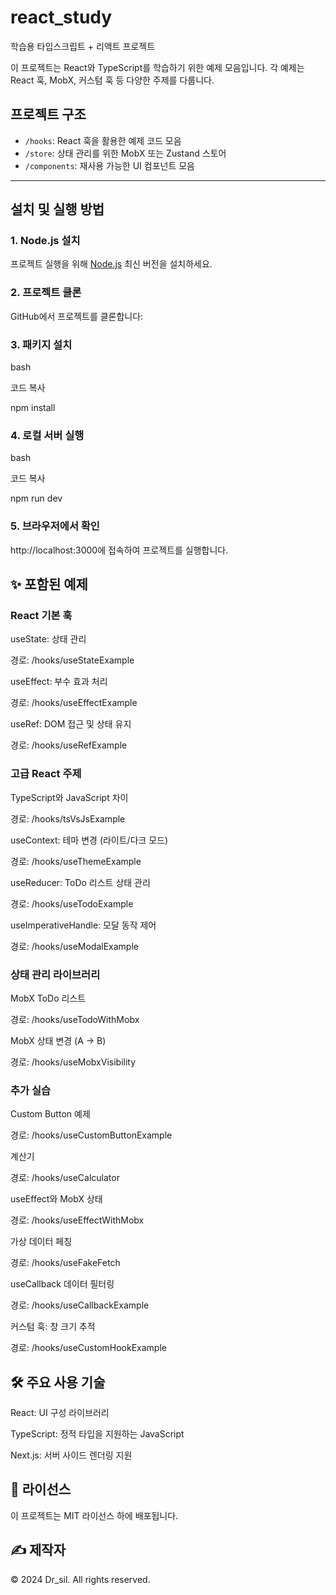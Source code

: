 # react_study
학습용 타입스크립트 + 리액트 프로젝트

이 프로젝트는 React와 TypeScript를 학습하기 위한 예제 모음입니다. 각 예제는 React 훅, MobX, 커스텀 훅 등 다양한 주제를 다룹니다.

## 프로젝트 구조
- `/hooks`: React 훅을 활용한 예제 코드 모음
- `/store`: 상태 관리를 위한 MobX 또는 Zustand 스토어
- `/components`: 재사용 가능한 UI 컴포넌트 모음

---

## 설치 및 실행 방법

### 1. Node.js 설치
프로젝트 실행을 위해 [Node.js](https://nodejs.org) 최신 버전을 설치하세요.

### 2. 프로젝트 클론
GitHub에서 프로젝트를 클론합니다:
### 3. 패키지 설치
bash

코드 복사

npm install
### 4. 로컬 서버 실행
bash

코드 복사

npm run dev
### 5. 브라우저에서 확인
http://localhost:3000에 접속하여 프로젝트를 실행합니다.

## ✨ 포함된 예제
### React 기본 훅


useState: 상태 관리

경로: /hooks/useStateExample


useEffect: 부수 효과 처리

경로: /hooks/useEffectExample


useRef: DOM 접근 및 상태 유지

경로: /hooks/useRefExample


### 고급 React 주제


TypeScript와 JavaScript 차이

경로: /hooks/tsVsJsExample


useContext: 테마 변경 (라이트/다크 모드)

경로: /hooks/useThemeExample


useReducer: ToDo 리스트 상태 관리

경로: /hooks/useTodoExample


useImperativeHandle: 모달 동작 제어

경로: /hooks/useModalExample


### 상태 관리 라이브러리


MobX ToDo 리스트

경로: /hooks/useTodoWithMobx


MobX 상태 변경 (A → B)

경로: /hooks/useMobxVisibility


### 추가 실습


Custom Button 예제

경로: /hooks/useCustomButtonExample


계산기

경로: /hooks/useCalculator


useEffect와 MobX 상태

경로: /hooks/useEffectWithMobx


가상 데이터 페칭

경로: /hooks/useFakeFetch


useCallback 데이터 필터링

경로: /hooks/useCallbackExample


커스텀 훅: 창 크기 추적

경로: /hooks/useCustomHookExample


## 🛠️ 주요 사용 기술
React: UI 구성 라이브러리

TypeScript: 정적 타입을 지원하는 JavaScript

Next.js: 서버 사이드 렌더링 지원


## 📜 라이선스
이 프로젝트는 MIT 라이선스 하에 배포됩니다.

## ✍️ 제작자
© 2024 Dr_sil. All rights reserved.